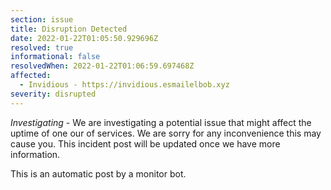 ```yaml
---
section: issue
title: Disruption Detected
date: 2022-01-22T01:05:50.929696Z
resolved: true
informational: false
resolvedWhen: 2022-01-22T01:06:59.697468Z
affected:
  - Invidious - https://invidious.esmailelbob.xyz
severity: disrupted
---
```

*Investigating* - We are investigating a potential issue that might affect the uptime of one our of services. We are sorry for any inconvenience this may cause you. This incident post will be updated once we have more information.

This is an automatic post by a monitor bot.
        